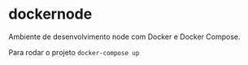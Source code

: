 # dockernode
Ambiente de desenvolvimento node com Docker e Docker Compose.

Para rodar o projeto
```docker-compose up```
